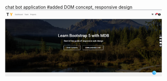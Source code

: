 chat bot application
#added DOM concept, responsive design
<br/>
![home page](https://github.com/suman-typ-08/responsive-template-tailwind/blob/6b681be23bb807e91ffeb36d62779d86bfef2b62/Screenshot%202025-03-19%20130120.png)
